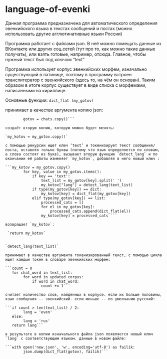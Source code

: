 # language-of-evenki
Данная программа предназначена для автоматического определения эвенкийского языка в текстах сообщений и постах (можно использовать другие агглютинативные языки России)

Программа работает с файлами json. В неё можно помещать данные из ВКонтакте или других соц.сетей (тут про то, как можно такие данные получать), или взять готовые, например, отсюда. Главное, чтобы нужный текст был под ключом “text”

Программа использует корпус эвенкийских морфем, изначально существующий в латинице, поэтому в программу встроен транслитератор с эвенкийского (здесь то, на чём он основан). Таким образом в итоге корпус существует в виде списка с морфемами, написанными на кириллице. 

Основные функции: 
`dict_flat (my_gotov)` 

принимает в качестве аргумента копию json: 

```chats = data
        gotov = chats.copy()```

создаёт вторую копию, которую можно будет менять:

`my_kotov = my_gotov.copy()`

с помощью рекурсии ищет ключ ‘text’ и токенизирует текст сообщения/поста, оставляя только буквы (потому что язык определяется по словам, а слова состоят из букв), вызывает вторую функцию `detect_lang` и по окончании её работы изменяет `my_kotov`, добавляя в него новый ключ : 

```my_kotov = my_gotov.copy()
        for key, value in my_gotov.items():
            if key == 'text':
                text_list = my_gotov[key].split(' ')
                my_kotov["lang"] = detect_lang(text_list)
            if type(my_gotov[key]) == dict:
                my_kotov[key] = dict_flat(my_gotov[key])
            elif type(my_gotov[key]) == list:
                processed_cats = []
                for el in my_gotov[key]:
                    processed_cats.append(dict_flat(el))
                my_kotov[key] = processed_cats ```
            
возвращает `my_kotov`:
 
 `return my_kotov`


`detect_lang(text_list)`

принимает в качестве аргумента токенизированный текст, с помощью цикла  ищет каждый токен в словаре эвенкийских морфем:
    
```count = 0
   for chat_word in text_list:
        for word in updated_corpus:
            if word in chat_word:
                count += 1```

считает количество слов, найденных в корпусе. если их больше половины, язык сообщения -- эвенкийский. если меньше -- по умолчанию русский:

```if count > len(text_list) / 2:
        lang = 'even'
   else:
        lang = 'rus'
   return lang```

в результате в копии изначального файла json появляется новый ключ `lang` с соответствующим языком. данные в новом файле: 

```with open('new.json', 'w', encoding='utf-8') as failik:
        json.dump(dict_flat(gotov), failik)```



